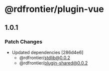 # @rdfrontier/plugin-vue

## 1.0.1

### Patch Changes

- Updated dependencies [286d4e6]
  - @rdfrontier/stdlib@0.0.2
  - @rdfrontier/plugin-shared@0.0.2
